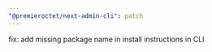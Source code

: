 ```yaml
---
"@premieroctet/next-admin-cli": patch
---
```


fix: add missing package name in install instructions in CLI
